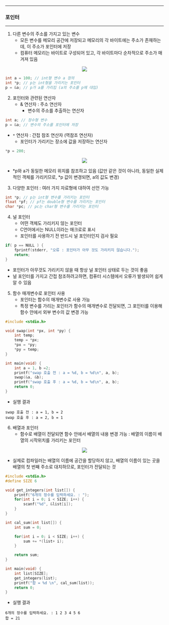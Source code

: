 -----
### 포인터
-----
1. 다른 변수의 주소를 가지고 있는 변수
   - 모든 변수를 메모리 공간에 저장되고 메모리의 각 바이트에는 주소가 존재하는데, 이 주소가 포인터에 저장
   - 컴퓨터 메모리는 바이트로 구성되어 있고, 각 바이트마다 순차적으로 주소가 매겨져 있음
<div align="center">
<img src="https://github.com/user-attachments/assets/1a45c6c3-9349-4d92-81ab-0104a742cff2">
</div>

```c
int a = 100; // int형 변수 a 정의
int *p; // p는 int형을 가리키는 포인터
p = &a; // p가 a를 가리킴 (a의 주소를 p에 대입)
```

2. 포인터와 관련된 연산자
   - & 연산자 : 주소 연산자
     + 변수의 주소를 추출하는 연산자
```c
int a; // 정수형 변수
p = &a; // 변수의 주소를 포인터에 저장
```

   - ```*``` 연산자 : 간접 참조 연산자 (역참조 연산자)
     + 포인터가 가리키는 장소에 값을 저장하는 연산자
```c
*p = 200;
```
<div align="center">
<img src="https://github.com/user-attachments/assets/907c4aa7-bbc8-4bd1-a688-f211cce67869">
</div>

  - *p와 a가 동일한 메모리 위치를 참조하고 있음 (값만 같은 것이 아니라, 동일한 실제적인 객체를 가리키므로, *p 값이 변경되면, a의 값도 변경)

3. 다양한 포인터 : 여러 가지 자료형에 대하여 선언 가능
```c
int *p; // p는 int형 변수를 가리키는 포인터
float *pf; // pf는 double형 변수를 가리키는 포인터
char *pc; // pc는 char형 변수를 가리키는 포인터
```

4. 널 포인터
   - 어떤 객체도 가리키지 않는 포인터
   - C언어에서는 NULL이라는 매크로로 표시
   - 포인터를 사용하기 전 반드시 널 포인터인지 검사 필요
```c
if( p == NULL ) {
    fprintf(stderr, "오류 : 포인터가 아무 것도 가리키지 않습니다.");
    return;
}
```
  - 포인터가 아무것도 가리키지 않을 때 항상 널 포인터 상태로 두는 것이 좋음
  - 널 포인터를 가지고 간접 참조하려고하면, 컴퓨터 시스템에서 오류가 발생되어 쉽게 알 수 있음

5. 함수 매개변수로 포인터 사용
   - 포인터는 함수의 매개변수로 사용 가능
   - 특정 변수를 가리는 포인터가 함수의 매개변수로 전달되면, 그 포인터를 이용해 함수 안에서 외부 변수의 값 변경 가능
```c
#include <stdio.h>

void swap(int *px, int *py) {
    int temp;
    temp = *px;
    *px = *py;
    *py = temp;
}

int main(void) {
    int a = 1, b =2;
    printf("swap 호출 전 : a = %d, b = %d\n", a, b);
    swap(&a, &b);
    printf("swap 호출 후 : a = %d, b = %d\n", a, b);
    return 0;
}
```
  - 실행 결과
```
swap 호출 전 : a = 1, b = 2
swap 호출 후 : a = 2, b = 1
```

6. 배열과 포인터
   - 함수로 배열이 전달되면 함수 안에서 배열의 내용 변경 가능 : 배열의 이름이 배열의 시작위치를 가리키는 포인터
<div align="center">
<img src="https://github.com/user-attachments/assets/a74448e2-44b9-4029-8dfb-e119c0ab5078">
</div>

   - 실제로 컴파일러는 배열의 이름에 공간을 할당하지 않고, 배열의 이름이 있는 곳을 배열의 첫 번째 주소로 대치하므로, 포인터가 전달되는 것
```c
#include <stdio.h>
#define SIZE 6

void get_integers(int list[]) {
    printf("6개의 정수를 입력하세요. : ");
    for(int i = 0; i < SIZE; i++) {
        scanf("%d", &list[i]);
    }
}

int cal_sum(int list[]) {
    int sum = 0;

    for(int i = 0; i < SIZE; i++) {
        sum += *(list+ i);
    }

    return sum;
}

int main(void) {
    int list[SIZE];
    get_integers(list);
    printf("합 = %d \n", cal_sum(list));
    return 0;
}
```
  - 실행 결과
```
6개의 정수를 입력하세요. : 1 2 3 4 5 6
합 = 21
```
